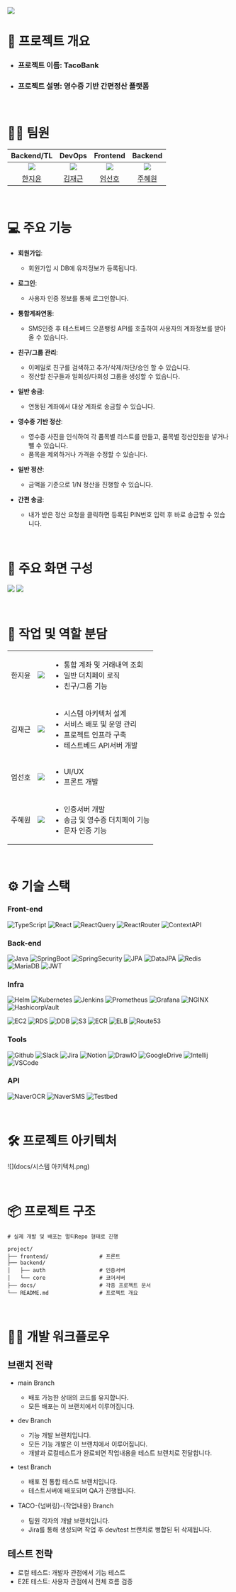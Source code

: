 ![](docs/asset/타이틀.png)


[//]: # (# 0. Getting Started &#40;시작하기&#41;)

[//]: # (```bash)

[//]: # ($ docker compose up -d --build)

[//]: # (```)

[//]: # ([서비스 링크]&#40;https://club-project-one.vercel.app/&#41;)

#  📝 프로젝트 개요
- ### 프로젝트 이름: TacoBank
- ### 프로젝트 설명: 영수증 기반 간편정산 플랫폼

<br/>

# 💁‍♂️ 팀원
|                    Backend/TL                    |                     DevOps                     |                  Frontend                   |                  Backend                   |
|:------------------------------------------------:|:----------------------------------------------:|:-------------------------------------------:|:------------------------------------------:|
| ![](https://github.com/Koreanpaper.png?size=120) | ![](https://github.com/klolarion.png?size=120) | ![](https://github.com/ho0116.png?size=120) | ![](https://github.com/hywnj.png?size=120) |
|      [한지윤](https://github.com/Koreanpaper)       |      [김재근](https://github.com/klolarion)       |      [엄선호](https://github.com/ho0116)       |      [주혜원](https://github.com/hywnj)       |
<br/>


# 💻 주요 기능
- **회원가입**:
    - 회원가입 시 DB에 유저정보가 등록됩니다.

- **로그인**:
    - 사용자 인증 정보를 통해 로그인합니다.

- **통합계좌연동**:
    - SMS인증 후 테스트베드 오픈뱅킹 API를 호출하여 사용자의 계좌정보를 받아올 수 있습니다.

- **친구/그룹 관리**:
    - 이메일로 친구를 검색하고 추가/삭제/차단/승인 할 수 있습니다.
    - 정산할 친구들과 일회성/다회성 그룹을 생성할 수 있습니다.

- **일반 송금**:
    - 연동된 계좌에서 대상 계좌로 송금할 수 있습니다.

- **영수증 기반 정산**:
    - 영수증 사진을 인식하여 각 품목별 리스트를 만들고, 품목별 정산인원을 넣거나 뺄 수 있습니다.
    - 품목을 제외하거나 가격을 수정할 수 있습니다.

- **일반 정산**:
    - 금액을 기준으로 1/N 정산을 진행할 수 있습니다.

- **간편 송금**:
    - 내가 받은 정산 요청을 클릭하면 등록된 PIN번호 입력 후 바로 송금할 수 있습니다.

<br/>

# 📱 주요 화면 구성

![](docs/asset/openbanking.png)
![](docs/asset/settlement.png)

<br/>

# 🚧 작업 및 역할 분담
|     |                                                  |                                                                                                 |
|-----|--------------------------------------------------|-------------------------------------------------------------------------------------------------|
| 한지윤 | ![](https://github.com/Koreanpaper.png?size=100) | <ul><li>통합 계좌 및 거래내역 조회</li><li>일반 더치페이 로직</li><li>친구/그룹 기능</li></ul>                           |
| 김재근 | ![](https://github.com/klolarion.png?size=100)   | <ul><li>시스템 아키텍처 설계</li><li>서비스 배포 및 운영 관리</li><li>프로젝트 인프라 구축</li><li>테스트베드 API서버 개발</li></ul> |
| 엄선호 | ![](https://github.com/ho0116.png?size=100)      | <ul><li>UI/UX</li><li>프론트 개발</li></ul>                                                          |
| 주혜원 | ![](https://github.com/hywnj.png?size=100)       | <ul><li>인증서버 개발</li><li>송금 및 영수증 더치페이 기능</li><li>문자 인증 기능</li></ul>                             |

<br/>

# ⚙ 기술 스택

### Front-end
![TypeScript](https://img.shields.io/badge/TypeScript-3178C6?logo=typescript&logoColor=white)
![React](https://img.shields.io/badge/React-61DAFB?logo=react&logoColor=white)
![ReactQuery](https://img.shields.io/badge/ReactQuery-FF4154?logo=reactquery&logoColor=white)
![ReactRouter](https://img.shields.io/badge/ReactRouter-CA4245?logo=reactrouter&logoColor=white)
![ContextAPI](https://img.shields.io/badge/ContextAPI-61DAFB?logoColor=white)

### Back-end
![Java](https://img.shields.io/badge/Java-gray?logo=openjdk&logoColor=white)
![SpringBoot](https://img.shields.io/badge/SpringBoot-6DB33F?logo=springboot&logoColor=white)
![SpringSecurity](https://img.shields.io/badge/SpringSecurity-6DB33F?logo=springsecurity&logoColor=white)
![JPA](https://img.shields.io/badge/JPA-6DB33F?&logoColor=white)
![DataJPA](https://img.shields.io/badge/DataJPA-6DB33F?&logoColor=white)
![Redis](https://img.shields.io/badge/Redis-FF4438?logo=redis&logoColor=white)
![MariaDB](https://img.shields.io/badge/MariaDB-003545?logo=mariadb&logoColor=white)
![JWT](https://img.shields.io/badge/JWT-000000?logo=jsonwebtokens&logoColor=white)

### Infra
![Helm](https://img.shields.io/badge/Helm-0F1689?logo=helm&logoColor=white)
![Kubernetes](https://img.shields.io/badge/Kubernetes-326CE5?logo=kubernetes&logoColor=white)
![Jenkins](https://img.shields.io/badge/Jenkins-D24939?logo=jenkins&logoColor=white)
![Prometheus](https://img.shields.io/badge/Prometheus-E6522C?logo=prometheus&logoColor=white)
![Grafana](https://img.shields.io/badge/Grafana-F46800?logo=grafana&logoColor=white)
![NGINX](https://img.shields.io/badge/NGINX-009639?logo=nginx&logoColor=white)
![HashicorpVault](https://img.shields.io/badge/HashicorpVault-FFEC6E?logo=vault&logoColor=black)

![EC2](https://img.shields.io/badge/EC2-FF9900?logo=amazonec2&logoColor=white)
![RDS](https://img.shields.io/badge/RDS-527FFF?logo=amazonrds&logoColor=white)
![DDB](https://img.shields.io/badge/DynamoDB-4053D6?logo=amazondynamodb&logoColor=white)
![S3](https://img.shields.io/badge/S3-569A31?logo=amazons3&logoColor=white)
![ECR](https://img.shields.io/badge/ECR-FF9900?logoColor=white)
![ELB](https://img.shields.io/badge/ELB-8C4FFF?logo=awselasticloadbalancing&logoColor=white)
![Route53](https://img.shields.io/badge/Route53-8C4FFF?logo=amazonroute53&logoColor=white)



### Tools
![Github](https://img.shields.io/badge/Github-181717?logo=github&logoColor=white)
![Slack](https://img.shields.io/badge/Slack-4A154B?logo=slack&logoColor=white)
![Jira](https://img.shields.io/badge/Jira-0052CC?logo=jira&logoColor=white)
![Notion](https://img.shields.io/badge/Notion-000000?logo=notion&logoColor=white)
![DrawIO](https://img.shields.io/badge/DrawIO-F08705?logo=diagramsdotnet&logoColor=white)
![GoogleDrive](https://img.shields.io/badge/GoogleDrive-4285F4?logo=googledrive&logoColor=white)
![Intellij](https://img.shields.io/badge/Intellij-000000?logo=intellijidea&logoColor=white)
![VSCode](https://img.shields.io/badge/VSCode-40AEF0?logoColor=white)

### API
![NaverOCR](https://img.shields.io/badge/NaverOCR-03C75A?logo=naver&logoColor=white)
![NaverSMS](https://img.shields.io/badge/NaverSMS-03C75A?logo=naver&logoColor=white)
![Testbed](https://img.shields.io/badge/FintechTestbed-0052CC?logoColor=white)





<br/>

# 🛠️ 프로젝트 아키텍처
![](docs/시스템 아키텍처.png)

<br/>

# 📦 프로젝트 구조 
```plaintext
# 실제 개발 및 배포는 멀티Repo 형태로 진행

project/
├── frontend/                # 프론트
├── backend/
│   ├── auth                 # 인증서버
│   └── core                 # 코어서버
├── docs/                    # 각종 프로젝트 문서
└── README.md                # 프로젝트 개요
```

<br/>

# 🤹‍♀️ 개발 워크플로우
## 브랜치 전략 

- main Branch
  - 배포 가능한 상태의 코드를 유지합니다.
  - 모든 배포는 이 브랜치에서 이루어집니다.

- dev Branch
  - 기능 개발 브랜치입니다.
  - 모든 기능 개발은 이 브랜치에서 이루어집니다.
  - 개발과 로컬테스트가 완료되면 작업내용을 테스트 브랜치로 전달합니다.

- test Branch
  - 배포 전 통합 테스트 브랜치입니다.
  - 테스트서버에 배포되며 QA가 진행됩니다.

- TACO-{넘버링}-{작업내용} Branch
    - 팀원 각자의 개발 브랜치입니다.
    - Jira를 통해 생성되며 작업 후 dev/test 브랜치로 병합된 뒤 삭제됩니다.


## 테스트 전략
- 로컬 테스트: 개발자 관점에서 기능 테스트 
- E2E 테스트: 사용자 관점에서 전체 흐름 검증
<br/>


